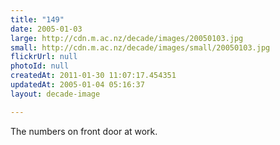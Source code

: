 ```yaml
---
title: "149"
date: 2005-01-03
large: http://cdn.m.ac.nz/decade/images/20050103.jpg
small: http://cdn.m.ac.nz/decade/images/small/20050103.jpg
flickrUrl: null
photoId: null
createdAt: 2011-01-30 11:07:17.454351
updatedAt: 2005-01-04 05:16:37
layout: decade-image

---
```

The numbers on front door at work.
